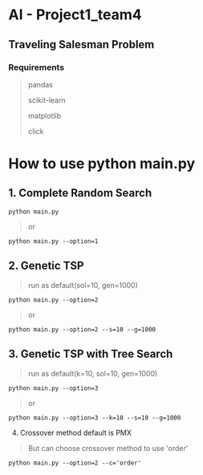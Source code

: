 #  AI - Project1_team4
## Traveling Salesman Problem


### Requirements
> pandas
> 
> scikit-learn
> 
> matplotlib
> 
> click




# How to use python main.py
## 1. Complete Random Search

```
python main.py
```


> or


```
python main.py --option=1
```


## 2. Genetic TSP
> run as default(sol=10, gen=1000)


```
python main.py --option=2
```


> or

```
python main.py --option=2 --s=10 --g=1000
```


## 3. Genetic TSP with Tree Search
> run as default(k=10, sol=10, gen=1000)
```
python main.py --option=3
```

> or

```
python main.py --option=3 --k=10 --s=10 --g=1000
```

4. Crossover method default is PMX
> But can choose crossover method to use 'order'

```
python main.py --option=2 --c='order'
```
